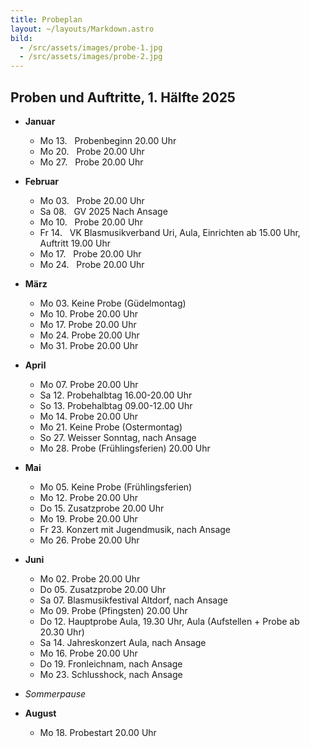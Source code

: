 ```yaml
---
title: Probeplan
layout: ~/layouts/Markdown.astro
bild:
  - /src/assets/images/probe-1.jpg
  - /src/assets/images/probe-2.jpg
---
```

## Proben und Auftritte, 1. Hälfte 2025

* **Januar**

  * Mo 13. &nbsp; Probenbeginn 20.00 Uhr
  * Mo 20. &nbsp; Probe 20.00 Uhr
  * Mo 27. &nbsp; Probe 20.00 Uhr
* **Februar**

  * Mo 03. &nbsp; Probe 20.00 Uhr
  * Sa 08. &nbsp;  GV 2025 Nach Ansage
  * Mo 10. &nbsp; Probe 20.00 Uhr
  * Fr 14. &nbsp;   VK Blasmusikverband Uri, Aula, Einrichten ab 15.00 Uhr, Auftritt 19.00 Uhr
  * Mo 17. &nbsp; Probe 20.00 Uhr
  * Mo 24. &nbsp; Probe 20.00 Uhr
* **März**

  * Mo 03.     Keine Probe (Güdelmontag)
  * Mo 10.     Probe 20.00 Uhr
  * Mo 17.     Probe 20.00 Uhr
  * Mo 24.     Probe 20.00 Uhr
  * Mo 31.     Probe 20.00 Uhr
* **April**

  * Mo 07.     Probe 20.00 Uhr
  * Sa 12.      Probehalbtag 16.00-20.00 Uhr
  * So 13.      Probehalbtag 09.00-12.00 Uhr
  * Mo 14.     Probe 20.00 Uhr
  * Mo 21.     Keine Probe (Ostermontag)
  * So 27.      Weisser Sonntag, nach Ansage
  * Mo 28.     Probe (Frühlingsferien) 20.00 Uhr
* **Mai**

  * Mo 05.     Keine Probe (Frühlingsferien)
  * Mo 12.     Probe 20.00 Uhr
  * Do 15.      Zusatzprobe 20.00 Uhr
  * Mo 19.     Probe 20.00 Uhr
  * Fr 23.       Konzert mit Jugendmusik, nach Ansage
  * Mo 26.     Probe 20.00 Uhr
* **Juni**

  * Mo 02.     Probe 20.00 Uhr
  * Do 05.     Zusatzprobe 20.00 Uhr
  * Sa 07.      Blasmusikfestival Altdorf, nach Ansage
  * Mo 09.     Probe (Pfingsten) 20.00 Uhr
  * Do 12.     Hauptprobe Aula, 19.30 Uhr, Aula (Aufstellen + Probe ab 20.30 Uhr)
  * Sa 14.      Jahreskonzert Aula, nach Ansage
  * Mo 16.     Probe 20.00 Uhr
  * Do 19.      Fronleichnam, nach Ansage
  * Mo 23.     Schlusshock, nach Ansage
* *Sommerpause*
* **August**

  * Mo 18.      Probestart 20.00 Uhr
